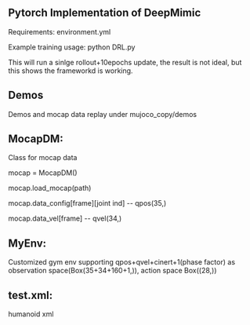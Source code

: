 
<!-- ## vis:
    env = MyEnv() --change render mode to "human"

    loop over data:

      env.set_state(qpos,qvel)

      mujuco.mj_forward(env.model,env.data)

      env.render()

      ind+=1
      -->

## Pytorch Implementation of DeepMimic

Requirements: environment.yml

Example training usage: python DRL.py

This will run a sinlge rollout+10epochs update, the result is not ideal, but this shows the frameworkd is working.

## Demos

Demos and mocap data replay under mujoco_copy/demos

## MocapDM:
Class for mocap data

mocap = MocapDM()

mocap.load_mocap(path)

mocap.data_config[frame][joint ind] -- qpos(35,)

mocap.data_vel[frame] --  qvel(34,)

## MyEnv: 
Customized gym env supporting qpos+qvel+cinert+1(phase factor) as observation space(Box(35+34+160+1,)), action space Box((28,))

## test.xml:
humanoid xml
